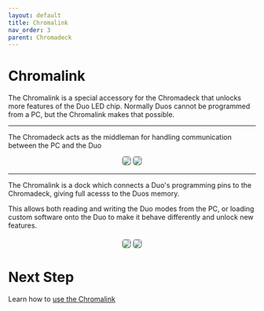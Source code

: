 ```yaml
---
layout: default
title: Chromalink
nav_order: 3
parent: Chromadeck
---
```


# Chromalink

The Chromalink is a special accessory for the Chromadeck that unlocks more features of the Duo LED chip. Normally Duos cannot be programmed from a PC, but the Chromalink makes that possible.

---

The Chromadeck acts as the middleman for handling communication between the PC and the Duo

<div style="text-align: center; margin: 5px">
  <img style="max-width:260px;border-radius:5px;border:1px solid gray;" src="assets/images/connect-chromalink.gif">
  <img style="max-width:260px;border-radius:5px;border:1px solid gray;" src="assets/images/connect-chromadeck.gif">
</div>

---
The Chromalink is a dock which connects a Duo's programming pins to the Chromadeck, giving full acesss to the Duos memory. 

This allows both reading and writing the Duo modes from the PC, or loading custom software onto the Duo to make it behave differently and unlock new features.

<div style="text-align: center; margin: 20px">
  <img style="max-width:260px;border-radius:5px;border:1px solid gray;" src="assets/images/insert-dock-1.gif">
  <img style="max-width:260px;border-radius:5px;border:1px solid gray;" src="assets/images/insert-dock-2.gif">
</div>

# Next Step

Learn how to [use the Chromalink](duo_chromalink_guide.html)
